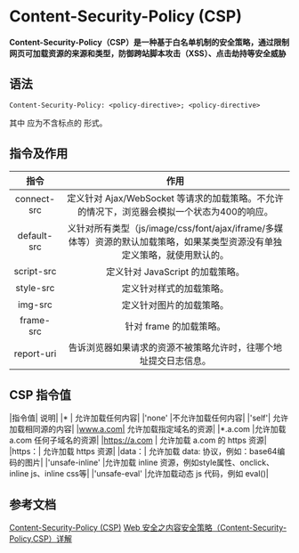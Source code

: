 # Content-Security-Policy (CSP)

**Content-Security-Policy（CSP）是一种基于白名单机制的安全策略，通过限制网页可加载资源的来源和类型，防御跨站脚本攻击（XSS）、点击劫持等安全威胁‌**

## 语法

```http
Content-Security-Policy: <policy-directive>; <policy-directive>
```

其中 <policy-directive> 应为不含标点的 <directive> <value> 形式。

## 指令及作用

|指令|作用|
|:---:|:---:|
|connect-src|定义针对 Ajax/WebSocket 等请求的加载策略。不允许的情况下，浏览器会模拟一个状态为400的响应。|
|default-src	|义针对所有类型（js/image/css/font/ajax/iframe/多媒体等）资源的默认加载策略，如果某类型资源没有单独定义策略，就使用默认的。|
|script-src|定义针对 JavaScript 的加载策略。|
|style-src|定义针对样式的加载策略。|
|img-src|定义针对图片的加载策略。|
|frame-src|针对 frame 的加载策略。|
|report-uri	|告诉浏览器如果请求的资源不被策略允许时，往哪个地址提交日志信息。|


## CSP 指令值

|指令值|	说明|
|* |	允许加载任何内容|
|'none'	|不允许加载任何内容|
|'self'|	允许加载相同源的内容|
|www.a.com|	允许加载指定域名的资源|
|*.a.com	|允许加载 a.com 任何子域名的资源|
|https://a.com |	允许加载 a.com 的 https 资源|
|https：|	允许加载 https 资源|
|data：|	允许加载 data: 协议，例如：base64编码的图片|
|'unsafe-inline'	|允许加载 inline 资源，例如style属性、onclick、inline js、inline css等|
|'unsafe-eval'	|允许加载动态 js 代码，例如 eval()|


## 参考文档

[Content-Security-Policy (CSP)](https://developer.mozilla.org/zh-CN/docs/Web/HTTP/Headers/Content-Security-Policy)
[Web 安全之内容安全策略（Content-Security-Policy,CSP）详解](https://www.cnblogs.com/mutudou/p/14373644.html)
